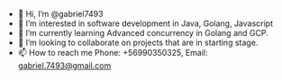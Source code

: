 - 👋 Hi, I’m @gabriel7493
- 👀 I’m interested in software development in Java, Golang, Javascript
- 🌱 I’m currently learning Advanced concurrency in Golang and GCP.
- 💞️ I’m looking to collaborate on projects that are in starting stage.
- 📫 How to reach me Phone: +56990350325, Email: gabriel.7493@gmail.com

<!---
gabriel7493/gabriel7493 is a ✨ special ✨ repository because its `README.md` (this file) appears on your GitHub profile.
You can click the Preview link to take a look at your changes.
--->
